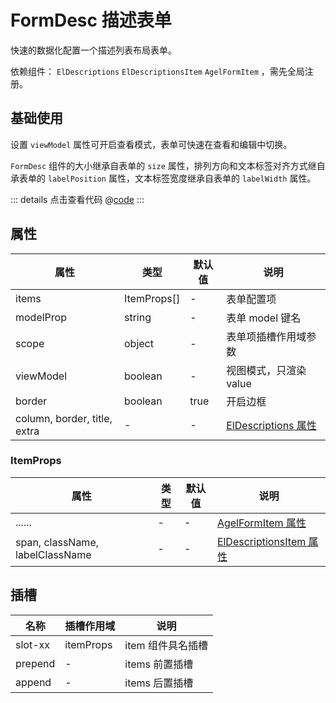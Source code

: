 # FormDesc 描述表单

快速的数据化配置一个描述列表布局表单。

依赖组件： `ElDescriptions` `ElDescriptionsItem` `AgelFormItem` ，需先全局注册。


## 基础使用

设置 `viewModel` 属性可开启查看模式，表单可快速在查看和编辑中切换。

`FormDesc` 组件的大小继承自表单的 `size` 属性，排列方向和文本标签对齐方式继自承表单的 `labelPosition` 属性，文本标签宽度继承自表单的 `labelWidth` 属性。

<ClientOnly><formDesc/></ClientOnly>

::: details 点击查看代码
@[code](@example/formDesc.vue)
:::

## 属性

| 属性 | 类型  | 默认值 | 说明  
| --- | ---   | ---   | --- 
| items | ItemProps[] | - | 表单配置项 
| modelProp | string | - | 表单 model 键名 
| scope | object | - | 表单项插槽作用域参数 
| viewModel | boolean | - | 视图模式，只渲染 value
| border | boolean | true | 开启边框
| column, border, title, extra | -  | - | [ElDescriptions 属性](https://element-plus.gitee.io/zh-CN/component/descriptions.html#descriptions-%E5%B1%9E%E6%80%A7)

### ItemProps

| 属性 | 类型  | 默认值 | 说明  
| --- | ---   | ---   | --- 
| ...... | -    | - | [AgelFormItem 属性](/component/formItem.html#属性)
| span, className, labelClassName | -   |-|  [ElDescriptionsItem 属性](https://element-plus.gitee.io/zh-CN/component/descriptions.html#descriptions-item-%E5%B1%9E%E6%80%A7) |

## 插槽

| 名称            | 插槽作用域|   说明                                   | 
| -----------    |   ------- | -----------------------------  |
| slot-xx        | itemProps |  item 组件具名插槽           | 
| prepend        | - |   items 前置插槽           |
| append         | - |   items 后置插槽            |